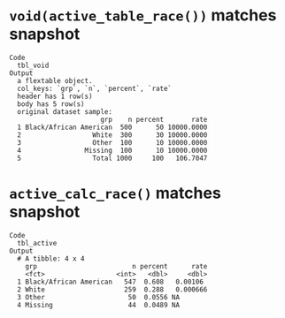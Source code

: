 # `void(active_table_race())` matches snapshot

    Code
      tbl_void
    Output
      a flextable object.
      col_keys: `grp`, `n`, `percent`, `rate` 
      header has 1 row(s) 
      body has 5 row(s) 
      original dataset sample: 
                           grp    n percent       rate
      1 Black/African American  500      50 10000.0000
      2                  White  300      30 10000.0000
      3                  Other  100      10 10000.0000
      4                Missing  100      10 10000.0000
      5                  Total 1000     100   106.7047

# `active_calc_race()` matches snapshot

    Code
      tbl_active
    Output
      # A tibble: 4 x 4
        grp                        n percent      rate
        <fct>                  <int>   <dbl>     <dbl>
      1 Black/African American   547  0.608   0.00106 
      2 White                    259  0.288   0.000666
      3 Other                     50  0.0556 NA       
      4 Missing                   44  0.0489 NA       

